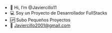 - 👋 Hi, I’m @Javiercillo11
- 💻 Soy un Proyecto de Desarrollador FullStacks
- 🆙 Subo Pequeños Proyectos
- 📧 Javiercillo2001@gmail.com

<!---
Javiercillo11/Javiercillo11 is a ✨ special ✨ repository because its `README.md` (this file) appears on your GitHub profile.
You can click the Preview link to take a look at your changes.
--->
